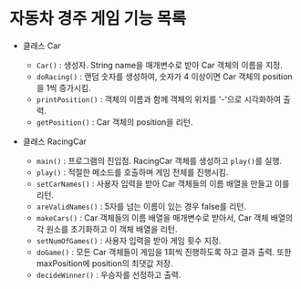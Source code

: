 # 자동차 경주 게임 기능 목록

- 클래스 Car
    - `Car()` : 생성자. String name을 매개변수로 받아 Car 객체의 이름을 지정.
    - `doRacing()` : 랜덤 숫자를 생성하여, 숫자가 4 이상이면 Car 객체의 position을 1씩 증가시킴.
    - `printPosition()` : 객체의 이름과 함께 객체의 위치를 '-'으로 시각화하여 출력.
    - `getPosition()` : Car 객체의 position을 리턴.

- 클래스 RacingCar
    - `main()` : 프로그램의 진입점. RacingCar 객체를 생성하고 `play()`를 실행.
    - `play()` : 적절한 메소드를 호출하며 게임 전체를 진행시킴.
    - `setCarNames()` : 사용자 입력을 받아 Car 객체들의 이름 배열을 만들고 이를 리턴.
    - `areValidNames()` : 5자를 넘는 이름이 있는 경우 false를 리턴.
    - `makeCars()` : Car 객체들의 이름 배열을 매개변수로 받아서, Car 객체 배열의 각 원소를 초기화하고 이 객체 배열을 리턴.
    - `setNumOfGames()` : 사용자 입력을 받아 게임 횟수 지정.
    - `doGame()` : 모든 Car 객체들이 게임을 1회씩 진행하도록 하고 결과 출력. 또한 maxPosition에 position의 최댓값 저장.
    - `decideWinner()` : 우승자를 선정하고 출력.